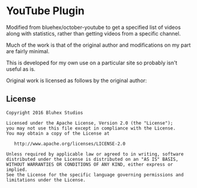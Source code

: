 # YouTube Plugin

Modified from bluehex/october-youtube to get a specified list of videos along with statistics, rather than getting videos from a specific channel.

Much of the work is that of the original author and modifications on my part are fairly minimal.

This is developed for my own use on a particular site so probably isn't useful as is.

Original work is licensed as follows by the original author:

## License

    Copyright 2016 Bluhex Studios

    Licensed under the Apache License, Version 2.0 (the "License");
    you may not use this file except in compliance with the License.
    You may obtain a copy of the License at

       http://www.apache.org/licenses/LICENSE-2.0

    Unless required by applicable law or agreed to in writing, software
    distributed under the License is distributed on an "AS IS" BASIS,
    WITHOUT WARRANTIES OR CONDITIONS OF ANY KIND, either express or implied.
    See the License for the specific language governing permissions and
    limitations under the License.
